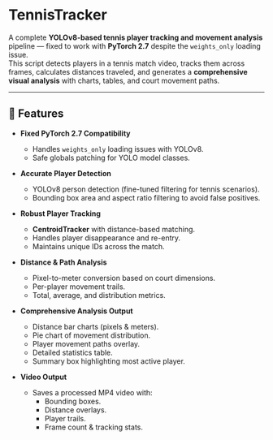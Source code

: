 # TennisTracker

A complete **YOLOv8-based tennis player tracking and movement analysis** pipeline — fixed to work with **PyTorch 2.7** despite the `weights_only` loading issue.  
This script detects players in a tennis match video, tracks them across frames, calculates distances traveled, and generates a **comprehensive visual analysis** with charts, tables, and court movement paths.

---

## 📌 Features

- **Fixed PyTorch 2.7 Compatibility**  
  - Handles `weights_only` loading issues with YOLOv8.
  - Safe globals patching for YOLO model classes.

- **Accurate Player Detection**
  - YOLOv8 person detection (fine-tuned filtering for tennis scenarios).
  - Bounding box area and aspect ratio filtering to avoid false positives.

- **Robust Player Tracking**
  - **CentroidTracker** with distance-based matching.
  - Handles player disappearance and re-entry.
  - Maintains unique IDs across the match.

- **Distance & Path Analysis**
  - Pixel-to-meter conversion based on court dimensions.
  - Per-player movement trails.
  - Total, average, and distribution metrics.

- **Comprehensive Analysis Output**
  - Distance bar charts (pixels & meters).
  - Pie chart of movement distribution.
  - Player movement paths overlay.
  - Detailed statistics table.
  - Summary box highlighting most active player.

- **Video Output**
  - Saves a processed MP4 video with:
    - Bounding boxes.
    - Distance overlays.
    - Player trails.
    - Frame count & tracking stats.

